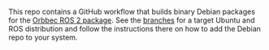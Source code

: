 This repo contains a GitHub workflow that builds binary Debian packages for the [Orbbec ROS 2 package](https://github.com/orbbec/OrbbecSDK_ROS2). See the [branches](https://github.com/mul-cps/orbbec-ros-deb-builder/branches) for a target Ubuntu and ROS distribution and follow the instructions there on how to add the Debian repo to your system.
